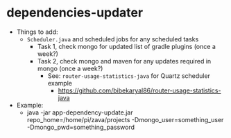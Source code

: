 # dependencies-updater

* Things to add:
  * `Scheduler.java` and scheduled jobs for any scheduled tasks
    * Task 1, check mongo for updated list of gradle plugins (once a week?)
    * Task 2, check mongo and maven for any updates required in mongo (once a week?)
      * See: `router-usage-statistics-java` for Quartz scheduler example
        * https://github.com/bibekaryal86/router-usage-statistics-java
* Example:
  * java -jar app-dependency-update.jar repo_home=/home/pi/zava/projects -Dmongo_user=something_user -Dmongo_pwd=something_password
